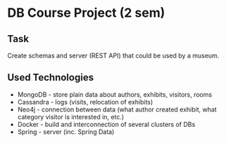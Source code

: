 # DB Course Project (2 sem)

## Task
Create schemas and server (REST API) that could be used by a museum.

## Used Technologies

- MongoDB - store plain data about authors, exhibits, visitors, rooms
- Cassandra - logs (visits, relocation of exhibits)
- Neo4j - connection between data (what author created exhibit, what category visitor is interested in, etc.)
- Docker - build and interconnection of several clusters of DBs
- Spring - server (inc. Spring Data)
